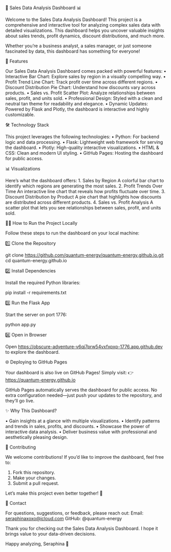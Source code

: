 🎉 Sales Data Analysis Dashboard 📊

Welcome to the Sales Data Analysis Dashboard! This project is a comprehensive and interactive tool for analyzing complex sales data with detailed visualizations. This dashboard helps you uncover valuable insights about sales trends, profit dynamics, discount distributions, and much more.

Whether you’re a business analyst, a sales manager, or just someone fascinated by data, this dashboard has something for everyone!

🚀 Features

Our Sales Data Analysis Dashboard comes packed with powerful features:
	•	Interactive Bar Chart: Explore sales by region in a visually compelling way.
	•	Profit Trend Line Chart: Track profit over time across different regions.
	•	Discount Distribution Pie Chart: Understand how discounts vary across products.
	•	Sales vs. Profit Scatter Plot: Analyze relationships between sales, profit, and units sold.
	•	Professional Design: Styled with a clean and neutral tan theme for readability and elegance.
	•	Dynamic Updates: Powered by Flask and Plotly, the dashboard is interactive and highly customizable.

🛠️ Technology Stack

This project leverages the following technologies:
	•	Python: For backend logic and data processing.
	•	Flask: Lightweight web framework for serving the dashboard.
	•	Plotly: High-quality interactive visualizations.
	•	HTML & CSS: Clean and modern UI styling.
	•	GitHub Pages: Hosting the dashboard for public access.

📊 Visualizations

Here’s what the dashboard offers:
	1.	Sales by Region
A colorful bar chart to identify which regions are generating the most sales.
	2.	Profit Trends Over Time
An interactive line chart that reveals how profits fluctuate over time.
	3.	Discount Distribution by Product
A pie chart that highlights how discounts are distributed across different products.
	4.	Sales vs. Profit Analysis
A scatter plot that lets you see relationships between sales, profit, and units sold.

🧑‍💻 How to Run the Project Locally

Follow these steps to run the dashboard on your local machine:

1️⃣ Clone the Repository

git clone https://github.com/quantum-energy/quantum-energy.github.io.git
cd quantum-energy.github.io

2️⃣ Install Dependencies

Install the required Python libraries:

pip install -r requirements.txt

3️⃣ Run the Flask App

Start the server on port 1776:

python app.py

4️⃣ Open in Browser

Open https://obscure-adventure-v6qj7prw54vxfxpxp-1776.app.github.dev to explore the dashboard.

🌐 Deploying to GitHub Pages

Your dashboard is also live on GitHub Pages! Simply visit:
👉 https://quantum-energy.github.io

GitHub Pages automatically serves the dashboard for public access. No extra configuration needed—just push your updates to the repository, and they’ll go live.

✨ Why This Dashboard?

•	Gain insights at a glance with multiple visualizations.
•	Identify patterns and trends in sales, profits, and discounts.
•	Showcase the power of interactive data analysis.
•	Deliver business value with professional and aesthetically pleasing design.

🤝 Contributing

We welcome contributions! If you’d like to improve the dashboard, feel free to:
1.	Fork this repository.
2.	Make your changes.
3.	Submit a pull request.

Let’s make this project even better together! 💪

📧 Contact

For questions, suggestions, or feedback, please reach out:
Email: seraphinaxoxo@icloud.com
GitHub: @quantum-energy

Thank you for checking out the Sales Data Analysis Dashboard. I hope it brings value to your data-driven decisions. 

Happy analyzing,
Seraphina 🌟
